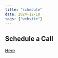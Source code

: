 ```yaml
---
title: "schedule"
date: 2024-12-10
tags: ["website"]
---
```


## Schedule a Call

[Here](https://calendly.com/thomas-gondwe/chat-with-thomas)
